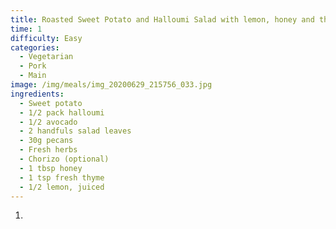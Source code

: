 ```yaml
---
title: Roasted Sweet Potato and Halloumi Salad with lemon, honey and thyme dressing
time: 1
difficulty: Easy
categories:
  - Vegetarian
  - Pork
  - Main
image: /img/meals/img_20200629_215756_033.jpg
ingredients:
  - Sweet potato
  - 1/2 pack halloumi
  - 1/2 avocado
  - 2 handfuls salad leaves
  - 30g pecans
  - Fresh herbs
  - Chorizo (optional)
  - 1 tbsp honey
  - 1 tsp fresh thyme
  - 1/2 lemon, juiced
---
```

1. 